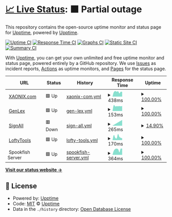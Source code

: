 # [📈 Live Status](https://upptime.github.io/upptime): <!--live status--> **🟧 Partial outage**

This repository contains the open-source uptime monitor and status page for [Upptime](https://upptime.js.org), powered by [Upptime](https://github.com/upptime/upptime).

[![Uptime CI](https://github.com/koj-co/upptime/workflows/Uptime%20CI/badge.svg)](https://github.com/koj-co/upptime/actions?query=workflow%3A%22Uptime+CI%22)
[![Response Time CI](https://github.com/koj-co/upptime/workflows/Response%20Time%20CI/badge.svg)](https://github.com/koj-co/upptime/actions?query=workflow%3A%22Response+Time+CI%22)
[![Graphs CI](https://github.com/koj-co/upptime/workflows/Graphs%20CI/badge.svg)](https://github.com/koj-co/upptime/actions?query=workflow%3A%22Graphs+CI%22)
[![Static Site CI](https://github.com/koj-co/upptime/workflows/Static%20Site%20CI/badge.svg)](https://github.com/koj-co/upptime/actions?query=workflow%3A%22Static+Site+CI%22)
[![Summary CI](https://github.com/koj-co/upptime/workflows/Summary%20CI/badge.svg)](https://github.com/koj-co/upptime/actions?query=workflow%3A%22Summary+CI%22)

With [Upptime](https://upptime.js.org), you can get your own unlimited and free uptime monitor and status page, powered entirely by a GitHub repository. We use [Issues](https://github.com/upptime/upptime/issues) as incident reports, [Actions](https://github.com/ricardomaia/upptime/actions) as uptime monitors, and [Pages](https://upptime.github.io/upptime) for the status page.

<!--start: status pages-->
<!-- This summary is generated by Upptime (https://github.com/upptime/upptime) -->
<!-- Do not edit this manually, your changes will be overwritten -->
<!-- prettier-ignore -->
| URL | Status | History | Response Time | Uptime |
| --- | ------ | ------- | ------------- | ------ |
| <img alt="" src="https://favicons.githubusercontent.com/xaonix.com" height="13"> [XAONIX.com](https://xaonix.com/) | 🟩 Up | [xaonix-com.yml](https://github.com/XAONIX/status/commits/HEAD/history/xaonix-com.yml) | <details><summary><img alt="Response time graph" src="./graphs/xaonix-com/response-time-week.png" height="20"> 438ms</summary><br><a href="https://status.xaonix.com/history/xaonix-com"><img alt="Response time 4965" src="https://img.shields.io/endpoint?url=https%3A%2F%2Fraw.githubusercontent.com%2FXAONIX%2Fstatus%2FHEAD%2Fapi%2Fxaonix-com%2Fresponse-time.json"></a><br><a href="https://status.xaonix.com/history/xaonix-com"><img alt="24-hour response time 443" src="https://img.shields.io/endpoint?url=https%3A%2F%2Fraw.githubusercontent.com%2FXAONIX%2Fstatus%2FHEAD%2Fapi%2Fxaonix-com%2Fresponse-time-day.json"></a><br><a href="https://status.xaonix.com/history/xaonix-com"><img alt="7-day response time 438" src="https://img.shields.io/endpoint?url=https%3A%2F%2Fraw.githubusercontent.com%2FXAONIX%2Fstatus%2FHEAD%2Fapi%2Fxaonix-com%2Fresponse-time-week.json"></a><br><a href="https://status.xaonix.com/history/xaonix-com"><img alt="30-day response time 5853" src="https://img.shields.io/endpoint?url=https%3A%2F%2Fraw.githubusercontent.com%2FXAONIX%2Fstatus%2FHEAD%2Fapi%2Fxaonix-com%2Fresponse-time-month.json"></a><br><a href="https://status.xaonix.com/history/xaonix-com"><img alt="1-year response time 4965" src="https://img.shields.io/endpoint?url=https%3A%2F%2Fraw.githubusercontent.com%2FXAONIX%2Fstatus%2FHEAD%2Fapi%2Fxaonix-com%2Fresponse-time-year.json"></a></details> | <details><summary><a href="https://status.xaonix.com/history/xaonix-com">100.00%</a></summary><a href="https://status.xaonix.com/history/xaonix-com"><img alt="All-time uptime 99.39%" src="https://img.shields.io/endpoint?url=https%3A%2F%2Fraw.githubusercontent.com%2FXAONIX%2Fstatus%2FHEAD%2Fapi%2Fxaonix-com%2Fuptime.json"></a><br><a href="https://status.xaonix.com/history/xaonix-com"><img alt="24-hour uptime 100.00%" src="https://img.shields.io/endpoint?url=https%3A%2F%2Fraw.githubusercontent.com%2FXAONIX%2Fstatus%2FHEAD%2Fapi%2Fxaonix-com%2Fuptime-day.json"></a><br><a href="https://status.xaonix.com/history/xaonix-com"><img alt="7-day uptime 100.00%" src="https://img.shields.io/endpoint?url=https%3A%2F%2Fraw.githubusercontent.com%2FXAONIX%2Fstatus%2FHEAD%2Fapi%2Fxaonix-com%2Fuptime-week.json"></a><br><a href="https://status.xaonix.com/history/xaonix-com"><img alt="30-day uptime 99.95%" src="https://img.shields.io/endpoint?url=https%3A%2F%2Fraw.githubusercontent.com%2FXAONIX%2Fstatus%2FHEAD%2Fapi%2Fxaonix-com%2Fuptime-month.json"></a><br><a href="https://status.xaonix.com/history/xaonix-com"><img alt="1-year uptime 99.39%" src="https://img.shields.io/endpoint?url=https%3A%2F%2Fraw.githubusercontent.com%2FXAONIX%2Fstatus%2FHEAD%2Fapi%2Fxaonix-com%2Fuptime-year.json"></a></details>
| <img alt="" src="https://favicons.githubusercontent.com/genlex.app" height="13"> [GenLex](https://genlex.app/) | 🟩 Up | [gen-lex.yml](https://github.com/XAONIX/status/commits/HEAD/history/gen-lex.yml) | <details><summary><img alt="Response time graph" src="./graphs/gen-lex/response-time-week.png" height="20"> 153ms</summary><br><a href="https://status.xaonix.com/history/gen-lex"><img alt="Response time 208" src="https://img.shields.io/endpoint?url=https%3A%2F%2Fraw.githubusercontent.com%2FXAONIX%2Fstatus%2FHEAD%2Fapi%2Fgen-lex%2Fresponse-time.json"></a><br><a href="https://status.xaonix.com/history/gen-lex"><img alt="24-hour response time 155" src="https://img.shields.io/endpoint?url=https%3A%2F%2Fraw.githubusercontent.com%2FXAONIX%2Fstatus%2FHEAD%2Fapi%2Fgen-lex%2Fresponse-time-day.json"></a><br><a href="https://status.xaonix.com/history/gen-lex"><img alt="7-day response time 153" src="https://img.shields.io/endpoint?url=https%3A%2F%2Fraw.githubusercontent.com%2FXAONIX%2Fstatus%2FHEAD%2Fapi%2Fgen-lex%2Fresponse-time-week.json"></a><br><a href="https://status.xaonix.com/history/gen-lex"><img alt="30-day response time 161" src="https://img.shields.io/endpoint?url=https%3A%2F%2Fraw.githubusercontent.com%2FXAONIX%2Fstatus%2FHEAD%2Fapi%2Fgen-lex%2Fresponse-time-month.json"></a><br><a href="https://status.xaonix.com/history/gen-lex"><img alt="1-year response time 208" src="https://img.shields.io/endpoint?url=https%3A%2F%2Fraw.githubusercontent.com%2FXAONIX%2Fstatus%2FHEAD%2Fapi%2Fgen-lex%2Fresponse-time-year.json"></a></details> | <details><summary><a href="https://status.xaonix.com/history/gen-lex">100.00%</a></summary><a href="https://status.xaonix.com/history/gen-lex"><img alt="All-time uptime 100.00%" src="https://img.shields.io/endpoint?url=https%3A%2F%2Fraw.githubusercontent.com%2FXAONIX%2Fstatus%2FHEAD%2Fapi%2Fgen-lex%2Fuptime.json"></a><br><a href="https://status.xaonix.com/history/gen-lex"><img alt="24-hour uptime 100.00%" src="https://img.shields.io/endpoint?url=https%3A%2F%2Fraw.githubusercontent.com%2FXAONIX%2Fstatus%2FHEAD%2Fapi%2Fgen-lex%2Fuptime-day.json"></a><br><a href="https://status.xaonix.com/history/gen-lex"><img alt="7-day uptime 100.00%" src="https://img.shields.io/endpoint?url=https%3A%2F%2Fraw.githubusercontent.com%2FXAONIX%2Fstatus%2FHEAD%2Fapi%2Fgen-lex%2Fuptime-week.json"></a><br><a href="https://status.xaonix.com/history/gen-lex"><img alt="30-day uptime 100.00%" src="https://img.shields.io/endpoint?url=https%3A%2F%2Fraw.githubusercontent.com%2FXAONIX%2Fstatus%2FHEAD%2Fapi%2Fgen-lex%2Fuptime-month.json"></a><br><a href="https://status.xaonix.com/history/gen-lex"><img alt="1-year uptime 100.00%" src="https://img.shields.io/endpoint?url=https%3A%2F%2Fraw.githubusercontent.com%2FXAONIX%2Fstatus%2FHEAD%2Fapi%2Fgen-lex%2Fuptime-year.json"></a></details>
| <img alt="" src="https://favicons.githubusercontent.com/signall.app" height="13"> [SignAll](https://signall.app/) | 🟥 Down | [sign-all.yml](https://github.com/XAONIX/status/commits/HEAD/history/sign-all.yml) | <details><summary><img alt="Response time graph" src="./graphs/sign-all/response-time-week.png" height="20"> 265ms</summary><br><a href="https://status.xaonix.com/history/sign-all"><img alt="Response time 241" src="https://img.shields.io/endpoint?url=https%3A%2F%2Fraw.githubusercontent.com%2FXAONIX%2Fstatus%2FHEAD%2Fapi%2Fsign-all%2Fresponse-time.json"></a><br><a href="https://status.xaonix.com/history/sign-all"><img alt="24-hour response time 0" src="https://img.shields.io/endpoint?url=https%3A%2F%2Fraw.githubusercontent.com%2FXAONIX%2Fstatus%2FHEAD%2Fapi%2Fsign-all%2Fresponse-time-day.json"></a><br><a href="https://status.xaonix.com/history/sign-all"><img alt="7-day response time 265" src="https://img.shields.io/endpoint?url=https%3A%2F%2Fraw.githubusercontent.com%2FXAONIX%2Fstatus%2FHEAD%2Fapi%2Fsign-all%2Fresponse-time-week.json"></a><br><a href="https://status.xaonix.com/history/sign-all"><img alt="30-day response time 213" src="https://img.shields.io/endpoint?url=https%3A%2F%2Fraw.githubusercontent.com%2FXAONIX%2Fstatus%2FHEAD%2Fapi%2Fsign-all%2Fresponse-time-month.json"></a><br><a href="https://status.xaonix.com/history/sign-all"><img alt="1-year response time 241" src="https://img.shields.io/endpoint?url=https%3A%2F%2Fraw.githubusercontent.com%2FXAONIX%2Fstatus%2FHEAD%2Fapi%2Fsign-all%2Fresponse-time-year.json"></a></details> | <details><summary><a href="https://status.xaonix.com/history/sign-all">14.90%</a></summary><a href="https://status.xaonix.com/history/sign-all"><img alt="All-time uptime 90.99%" src="https://img.shields.io/endpoint?url=https%3A%2F%2Fraw.githubusercontent.com%2FXAONIX%2Fstatus%2FHEAD%2Fapi%2Fsign-all%2Fuptime.json"></a><br><a href="https://status.xaonix.com/history/sign-all"><img alt="24-hour uptime 0.00%" src="https://img.shields.io/endpoint?url=https%3A%2F%2Fraw.githubusercontent.com%2FXAONIX%2Fstatus%2FHEAD%2Fapi%2Fsign-all%2Fuptime-day.json"></a><br><a href="https://status.xaonix.com/history/sign-all"><img alt="7-day uptime 14.90%" src="https://img.shields.io/endpoint?url=https%3A%2F%2Fraw.githubusercontent.com%2FXAONIX%2Fstatus%2FHEAD%2Fapi%2Fsign-all%2Fuptime-week.json"></a><br><a href="https://status.xaonix.com/history/sign-all"><img alt="30-day uptime 80.42%" src="https://img.shields.io/endpoint?url=https%3A%2F%2Fraw.githubusercontent.com%2FXAONIX%2Fstatus%2FHEAD%2Fapi%2Fsign-all%2Fuptime-month.json"></a><br><a href="https://status.xaonix.com/history/sign-all"><img alt="1-year uptime 90.99%" src="https://img.shields.io/endpoint?url=https%3A%2F%2Fraw.githubusercontent.com%2FXAONIX%2Fstatus%2FHEAD%2Fapi%2Fsign-all%2Fuptime-year.json"></a></details>
| <img alt="" src="https://favicons.githubusercontent.com/lofty.tools" height="13"> [LoftyTools](https://lofty.tools/) | 🟩 Up | [lofty-tools.yml](https://github.com/XAONIX/status/commits/HEAD/history/lofty-tools.yml) | <details><summary><img alt="Response time graph" src="./graphs/lofty-tools/response-time-week.png" height="20"> 170ms</summary><br><a href="https://status.xaonix.com/history/lofty-tools"><img alt="Response time 195" src="https://img.shields.io/endpoint?url=https%3A%2F%2Fraw.githubusercontent.com%2FXAONIX%2Fstatus%2FHEAD%2Fapi%2Flofty-tools%2Fresponse-time.json"></a><br><a href="https://status.xaonix.com/history/lofty-tools"><img alt="24-hour response time 98" src="https://img.shields.io/endpoint?url=https%3A%2F%2Fraw.githubusercontent.com%2FXAONIX%2Fstatus%2FHEAD%2Fapi%2Flofty-tools%2Fresponse-time-day.json"></a><br><a href="https://status.xaonix.com/history/lofty-tools"><img alt="7-day response time 170" src="https://img.shields.io/endpoint?url=https%3A%2F%2Fraw.githubusercontent.com%2FXAONIX%2Fstatus%2FHEAD%2Fapi%2Flofty-tools%2Fresponse-time-week.json"></a><br><a href="https://status.xaonix.com/history/lofty-tools"><img alt="30-day response time 195" src="https://img.shields.io/endpoint?url=https%3A%2F%2Fraw.githubusercontent.com%2FXAONIX%2Fstatus%2FHEAD%2Fapi%2Flofty-tools%2Fresponse-time-month.json"></a><br><a href="https://status.xaonix.com/history/lofty-tools"><img alt="1-year response time 195" src="https://img.shields.io/endpoint?url=https%3A%2F%2Fraw.githubusercontent.com%2FXAONIX%2Fstatus%2FHEAD%2Fapi%2Flofty-tools%2Fresponse-time-year.json"></a></details> | <details><summary><a href="https://status.xaonix.com/history/lofty-tools">100.00%</a></summary><a href="https://status.xaonix.com/history/lofty-tools"><img alt="All-time uptime 100.00%" src="https://img.shields.io/endpoint?url=https%3A%2F%2Fraw.githubusercontent.com%2FXAONIX%2Fstatus%2FHEAD%2Fapi%2Flofty-tools%2Fuptime.json"></a><br><a href="https://status.xaonix.com/history/lofty-tools"><img alt="24-hour uptime 100.00%" src="https://img.shields.io/endpoint?url=https%3A%2F%2Fraw.githubusercontent.com%2FXAONIX%2Fstatus%2FHEAD%2Fapi%2Flofty-tools%2Fuptime-day.json"></a><br><a href="https://status.xaonix.com/history/lofty-tools"><img alt="7-day uptime 100.00%" src="https://img.shields.io/endpoint?url=https%3A%2F%2Fraw.githubusercontent.com%2FXAONIX%2Fstatus%2FHEAD%2Fapi%2Flofty-tools%2Fuptime-week.json"></a><br><a href="https://status.xaonix.com/history/lofty-tools"><img alt="30-day uptime 100.00%" src="https://img.shields.io/endpoint?url=https%3A%2F%2Fraw.githubusercontent.com%2FXAONIX%2Fstatus%2FHEAD%2Fapi%2Flofty-tools%2Fuptime-month.json"></a><br><a href="https://status.xaonix.com/history/lofty-tools"><img alt="1-year uptime 100.00%" src="https://img.shields.io/endpoint?url=https%3A%2F%2Fraw.githubusercontent.com%2FXAONIX%2Fstatus%2FHEAD%2Fapi%2Flofty-tools%2Fuptime-year.json"></a></details>
| <img alt="" src="https://favicons.githubusercontent.com/null" height="13"> Spookfish Server | 🟩 Up | [spookfish-server.yml](https://github.com/XAONIX/status/commits/HEAD/history/spookfish-server.yml) | <details><summary><img alt="Response time graph" src="./graphs/spookfish-server/response-time-week.png" height="20"> 364ms</summary><br><a href="https://status.xaonix.com/history/spookfish-server"><img alt="Response time 1695" src="https://img.shields.io/endpoint?url=https%3A%2F%2Fraw.githubusercontent.com%2FXAONIX%2Fstatus%2FHEAD%2Fapi%2Fspookfish-server%2Fresponse-time.json"></a><br><a href="https://status.xaonix.com/history/spookfish-server"><img alt="24-hour response time 431" src="https://img.shields.io/endpoint?url=https%3A%2F%2Fraw.githubusercontent.com%2FXAONIX%2Fstatus%2FHEAD%2Fapi%2Fspookfish-server%2Fresponse-time-day.json"></a><br><a href="https://status.xaonix.com/history/spookfish-server"><img alt="7-day response time 364" src="https://img.shields.io/endpoint?url=https%3A%2F%2Fraw.githubusercontent.com%2FXAONIX%2Fstatus%2FHEAD%2Fapi%2Fspookfish-server%2Fresponse-time-week.json"></a><br><a href="https://status.xaonix.com/history/spookfish-server"><img alt="30-day response time 1695" src="https://img.shields.io/endpoint?url=https%3A%2F%2Fraw.githubusercontent.com%2FXAONIX%2Fstatus%2FHEAD%2Fapi%2Fspookfish-server%2Fresponse-time-month.json"></a><br><a href="https://status.xaonix.com/history/spookfish-server"><img alt="1-year response time 1695" src="https://img.shields.io/endpoint?url=https%3A%2F%2Fraw.githubusercontent.com%2FXAONIX%2Fstatus%2FHEAD%2Fapi%2Fspookfish-server%2Fresponse-time-year.json"></a></details> | <details><summary><a href="https://status.xaonix.com/history/spookfish-server">100.00%</a></summary><a href="https://status.xaonix.com/history/spookfish-server"><img alt="All-time uptime 90.16%" src="https://img.shields.io/endpoint?url=https%3A%2F%2Fraw.githubusercontent.com%2FXAONIX%2Fstatus%2FHEAD%2Fapi%2Fspookfish-server%2Fuptime.json"></a><br><a href="https://status.xaonix.com/history/spookfish-server"><img alt="24-hour uptime 100.00%" src="https://img.shields.io/endpoint?url=https%3A%2F%2Fraw.githubusercontent.com%2FXAONIX%2Fstatus%2FHEAD%2Fapi%2Fspookfish-server%2Fuptime-day.json"></a><br><a href="https://status.xaonix.com/history/spookfish-server"><img alt="7-day uptime 100.00%" src="https://img.shields.io/endpoint?url=https%3A%2F%2Fraw.githubusercontent.com%2FXAONIX%2Fstatus%2FHEAD%2Fapi%2Fspookfish-server%2Fuptime-week.json"></a><br><a href="https://status.xaonix.com/history/spookfish-server"><img alt="30-day uptime 90.16%" src="https://img.shields.io/endpoint?url=https%3A%2F%2Fraw.githubusercontent.com%2FXAONIX%2Fstatus%2FHEAD%2Fapi%2Fspookfish-server%2Fuptime-month.json"></a><br><a href="https://status.xaonix.com/history/spookfish-server"><img alt="1-year uptime 90.16%" src="https://img.shields.io/endpoint?url=https%3A%2F%2Fraw.githubusercontent.com%2FXAONIX%2Fstatus%2FHEAD%2Fapi%2Fspookfish-server%2Fuptime-year.json"></a></details>

<!--end: status pages-->

[**Visit our status website →**](https://upptime.github.io/upptime)

## 📄 License

- Powered by: [Upptime](https://github.com/upptime/upptime)
- Code: [MIT](./LICENSE) © [Upptime](https://upptime.js.org)
- Data in the `./history` directory: [Open Database License](https://opendatacommons.org/licenses/odbl/1-0/)
